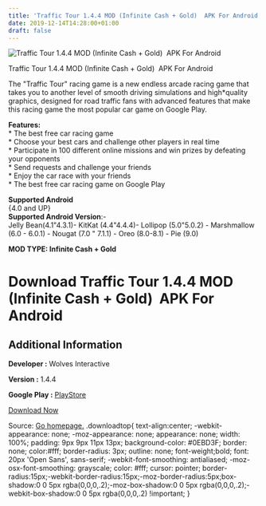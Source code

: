 ```yaml
---
title: 'Traffic Tour 1.4.4 MOD (Infinite Cash + Gold)  APK For Android'
date: 2019-12-14T14:28:00+01:00
draft: false
---
```


![Traffic Tour 1.4.4 MOD (Infinite Cash + Gold)  APK For Android](https://i0.wp.com/apkhome.net/wp-content/uploads/2019/11/Traffic-Tour.png "Traffic Tour 1.4.4 MOD (Infinite Cash + Gold)  APK For Android")

  

Traffic Tour 1.4.4 MOD (Infinite Cash + Gold)  APK For Android

The "Traffic Tour" racing game is a new endless arcade racing game that takes you to another level of smooth driving simulations and high\*quality graphics, designed for road traffic fans with advanced features that make this racing game the most popular car game on Google Play.

**Features:**  
\* The best free car racing game  
\* Choose your best cars and challenge other players in real time  
\* Participate in 100 different online missions and win prizes by defeating your opponents  
\* Send requests and challenge your friends  
\* Enjoy the car race with your friends  
\* The best free car racing game on Google Play

**Supported Android**  
{4.0 and UP}  
**Supported Android Version**:-  
Jelly Bean(4.1"4.3.1)- KitKat (4.4"4.4.4)- Lollipop (5.0"5.0.2) - Marshmallow (6.0 - 6.0.1) - Nougat (7.0 " 7.1.1) - Oreo (8.0-8.1) - Pie (9.0)

**MOD TYPE: Infinite Cash + Gold**

Download Traffic Tour 1.4.4 MOD (Infinite Cash + Gold)  APK For Android
========================================================================

Additional Information
----------------------

**Developer :** Wolves Interactive

**Version :** 1.4.4

**Google Play :** [PlayStore](https://play.google.com/store/apps/details?id=com.wolvesinteractive.traffictour)

  

[Download Now](https://store4app.co/post/traffic-tour-1-4-4-mod-infinite-cash-gold-apk-for-android_1574704910)

  
Source: [Go homepage.](https://store4app.co/post/traffic-tour-1-4-4-mod-infinite-cash-gold-apk-for-android_1574704910) .downloadtop{ text-align:center; -webkit-appearance: none; -moz-appearance: none; appearance: none; width: 100%; padding: 9px 9px 11px 13px; background-color: #0EBD3F; border: none; color:#fff; border-radius: 3px; outline: none; font-weight;bold; font: 20px 'Open Sans', sans-serif; -webkit-font-smoothing: antialiased; -moz-osx-font-smoothing: grayscale; color: #fff; cursor: pointer; border-radius:15px;-webkit-border-radius:15px;-moz-border-radius:5px;box-shadow:0 0 5px rgba(0,0,0,.2);-moz-box-shadow:0 0 5px rgba(0,0,0,.2);-webkit-box-shadow:0 0 5px rgba(0,0,0,.2) !important; }